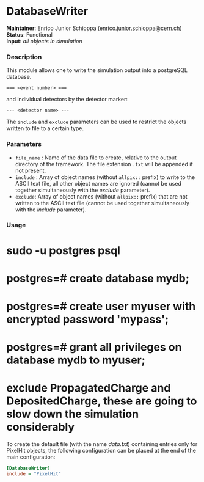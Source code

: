 # DatabaseWriter
**Maintainer**: Enrico Junior Schioppa (<enrico.junior.schioppa@cern.ch>)  
**Status**: Functional  
**Input**: *all objects in simulation*

### Description
This module allows one to write the simulation output into a postgreSQL database.

```
=== <event number> ===
```

and individual detectors by the detector marker:

```
--- <detector name> ---
```

The `include` and `exclude` parameters can be used to restrict the objects written to file to a certain type.

### Parameters
* `file_name` : Name of the data file to create, relative to the output directory of the framework. The file extension `.txt` will be appended if not present.
* `include` : Array of object names (without `allpix::` prefix) to write to the ASCII text file, all other object names are ignored (cannot be used together simultaneously with the *exclude* parameter).
* `exclude`: Array of object names (without `allpix::` prefix) that are not written to the ASCII text file (cannot be used together simultaneously with the *include* parameter).

### Usage
# sudo -u postgres psql
# postgres=# create database mydb;
# postgres=# create user myuser with encrypted password 'mypass';
# postgres=# grant all privileges on database mydb to myuser;
# exclude PropagatedCharge and DepositedCharge, these are going to slow down the simulation considerably
To create the default file (with the name *data.txt*) containing entries only for PixelHit objects, the following configuration can be placed at the end of the main configuration:

```ini
[DatabaseWriter]
include = "PixelHit"
```
